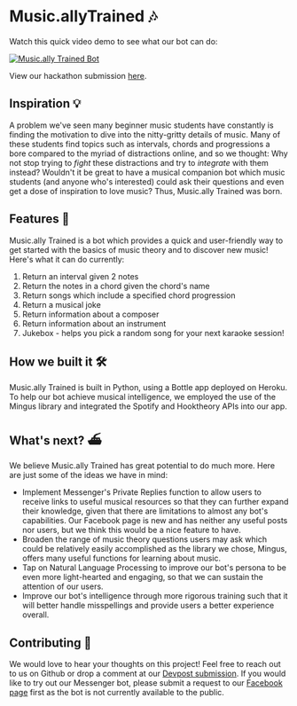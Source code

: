 # Music.allyTrained 🎶

Watch this quick video demo to see what our bot can do:

[![Music.ally Trained Bot](http://img.youtube.com/vi/eSmJ35rW3Uc/0.jpg)](http://www.youtube.com/watch?v=eSmJ35rW3Uc "Music.ally Trained Bot")

View our hackathon submission [here](https://devpost.com/software/music-ally-trained).


## Inspiration 💡
A problem we've seen many beginner music students have constantly is finding the motivation to dive into the nitty-gritty details of music. 
Many of these students find topics such as intervals, chords and progressions a bore compared to the myriad of distractions online, 
and so we thought: Why not stop trying to _fight_ these distractions and try to _integrate_ with them instead? Wouldn't it be great to have a musical companion bot which music students (and anyone who's interested) could ask their questions and even get a dose of inspiration to love music? 
Thus, Music.ally Trained was born.


## Features 🧠
Music.ally Trained is a bot which provides a quick and user-friendly way to get started with the basics of music theory and to discover new music! Here's what it can do currently:
1. Return an interval given 2 notes
2. Return the notes in a chord given the chord's name
3. Return songs which include a specified chord progression
4. Return a musical joke
5. Return information about a composer
6. Return information about an instrument
7. Jukebox - helps you pick a random song for your next karaoke session!

## How we built it 🛠
Music.ally Trained is built in Python, using a Bottle app deployed on Heroku. To help our bot achieve musical intelligence, we employed the use of the Mingus library and integrated the Spotify and Hooktheory APIs into our app.

## What's next? ⛴
We believe Music.ally Trained has great potential to do much more. Here are just some of the ideas we have in mind:
- Implement Messenger's Private Replies function to allow users to receive links to useful musical resources so that they can further expand their knowledge, given that there are limitations to almost any bot's capabilities. 
Our Facebook page is new and has neither any useful posts nor users, but we think this would be a nice feature to have. 
- Broaden the range of music theory questions users may ask which could be relatively easily accomplished as the library we chose, Mingus, offers many useful functions for learning about music. 
- Tap on Natural Language Processing to improve our bot's persona to be even more light-hearted and engaging, so that we can sustain the attention of our users.
- Improve our bot's intelligence through more rigorous training such that it will better handle misspellings and provide users a better experience overall.

## Contributing 🤝
We would love to hear your thoughts on this project! Feel free to reach out to us on Github or drop a comment at our [Devpost submission](https://devpost.com/software/music-ally-trained). If you would like to try out our Messenger bot, please submit a request to our [Facebook page](https://www.facebook.com/Musically-Trained-110675580692510) first as the bot is not currently available to the public.

